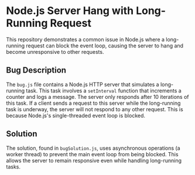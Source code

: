 # Node.js Server Hang with Long-Running Request

This repository demonstrates a common issue in Node.js where a long-running request can block the event loop, causing the server to hang and become unresponsive to other requests.

## Bug Description
The `bug.js` file contains a Node.js HTTP server that simulates a long-running task.  This task involves a `setInterval` function that increments a counter and logs a message.  The server only responds after 10 iterations of this task.  If a client sends a request to this server while the long-running task is underway, the server will not respond to any other request.  This is because Node.js's single-threaded event loop is blocked.

## Solution
The solution, found in `bugSolution.js`, uses asynchronous operations (a worker thread) to prevent the main event loop from being blocked.  This allows the server to remain responsive even while handling long-running tasks.